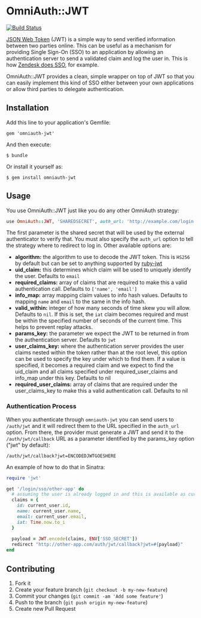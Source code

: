 # OmniAuth::JWT

[![Build Status](https://travis-ci.org/mbleigh/omniauth-jwt.png)](https://travis-ci.org/mbleigh/omniauth-jwt)

[JSON Web Token](http://self-issued.info/docs/draft-ietf-oauth-json-web-token.html) (JWT) is a simple
way to send verified information between two parties online. This can be useful as a mechanism for
providing Single Sign-On (SSO) to an application by allowing an authentication server to send a validated
claim and log the user in. This is how [Zendesk does SSO](https://support.zendesk.com/entries/23675367-Setting-up-single-sign-on-with-JWT-JSON-Web-Token-),
for example.

OmniAuth::JWT provides a clean, simple wrapper on top of JWT so that you can easily implement this kind
of SSO either between your own applications or allow third parties to delegate authentication.

## Installation

Add this line to your application's Gemfile:

    gem 'omniauth-jwt'

And then execute:

    $ bundle

Or install it yourself as:

    $ gem install omniauth-jwt

## Usage

You use OmniAuth::JWT just like you do any other OmniAuth strategy:

```ruby
use OmniAuth::JWT, 'SHAREDSECRET', auth_url: 'http://example.com/login'
```

The first parameter is the shared secret that will be used by the external authenticator to verify
that. You must also specify the `auth_url` option to tell the strategy where to redirect to log
in. Other available options are:

* **algorithm:** the algorithm to use to decode the JWT token. This is `HS256` by default but can
  be set to anything supported by [ruby-jwt](https://github.com/progrium/ruby-jwt)
* **uid_claim:** this determines which claim will be used to uniquely identify the user. Defaults
  to `email`
* **required_claims:** array of claims that are required to make this a valid authentication call.
  Defaults to `['name', 'email']`
* **info_map:** array mapping claim values to info hash values. Defaults to mapping `name` and `email`
  to the same in the info hash.
* **valid_within:** integer of how many seconds of time skew you will allow. Defaults to `nil`. If this
  is set, the `iat` claim becomes required and must be within the specified number of seconds of the
  current time. This helps to prevent replay attacks.
* **params_key:** the parameter we expect the JWT to be returned in from the authentication server.
  Defaults to `jwt`
* **user_claims_key:** where the authentication server provides the user claims nested within the token
  rather than at the root level, this option can be used to specify the key under which to find them.
  If a value is specified, it becomes a required claim and we expect to find the uid_claim and all
  claims specified under required_user_claims and info_map under this key.
  Defaults to nil
* **required_user_claims:** array of claims that are required under the user_claims_key to make this a
  valid authentication call.
  Defaults to nil

### Authentication Process

When you authenticate through `omniauth-jwt` you can send users to `/auth/jwt` and it will redirect
them to the URL specified in the `auth_url` option. From there, the provider must generate a JWT
and send it to the `/auth/jwt/callback` URL as a parameter identified by the params_key option
("jwt" by default):

    /auth/jwt/callback?jwt=ENCODEDJWTGOESHERE
    
An example of how to do that in Sinatra:

```ruby
require 'jwt'

get '/login/sso/other-app' do
  # assuming the user is already logged in and this is available as current_user
  claims = {
    id: current_user.id,
    name: current_user.name,
    email: current_user.email,
    iat: Time.now.to_i
  }
  
  payload = JWT.encode(claims, ENV['SSO_SECRET'])
  redirect "http://other-app.com/auth/jwt/callback?jwt=#{payload}"
end
```

## Contributing

1. Fork it
2. Create your feature branch (`git checkout -b my-new-feature`)
3. Commit your changes (`git commit -am 'Add some feature'`)
4. Push to the branch (`git push origin my-new-feature`)
5. Create new Pull Request
